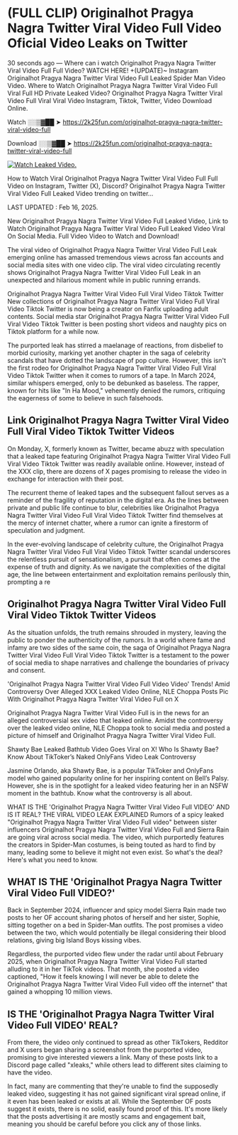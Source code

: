 # (FULL CLIP) Originalhot Pragya Nagra Twitter Viral Video Full Video Oficial Video Leaks on Twitter

30 seconds ago — Where can i watch Originalhot Pragya Nagra Twitter Viral Video Full Full Video? WATCH HERE! +(UPDATE)~ Instagram Originalhot Pragya Nagra Twitter Viral Video Full Leaked Spider Man Video Video. Where to Watch Originalhot Pragya Nagra Twitter Viral Video Full Viral Full HD Private Leaked Video? Originalhot Pragya Nagra Twitter Viral Video Full Viral Viral Video Instagram, Tiktok, Twitter, Video Download Online.

Watch ░░▒▓██ ➤ https://2k25fun.com/originalhot-pragya-nagra-twitter-viral-video-full

Download ░░▒▓██ ➤ https://2k25fun.com/originalhot-pragya-nagra-twitter-viral-video-full

[![Watch Leaked Video.](https://miro.medium.com/v2/resize:fit:828/format:webp/1*cilzJN44JGOrTw9NJCrNHA.gif "Watch Leaked Video")](https://2k25fun.com/originalhot-pragya-nagra-twitter-viral-video-full)

How to Watch Viral Originalhot Pragya Nagra Twitter Viral Video Full Full Video on Instagram, Twitter (X), Discord? Originalhot Pragya Nagra Twitter Viral Video Full Leaked Video trending on twitter...

LAST UPDATED : Feb 16, 2025.

New Originalhot Pragya Nagra Twitter Viral Video Full Leaked Video, Link to Watch Originalhot Pragya Nagra Twitter Viral Video Full Leaked Video Viral On Social Media. Full Video Video to Watch and Download!

The viral video of Originalhot Pragya Nagra Twitter Viral Video Full Leak emerging online has amassed tremendous views across fan accounts and social media sites with one video clip. The viral video circulating recently shows Originalhot Pragya Nagra Twitter Viral Video Full Leak in an unexpected and hilarious moment while in public running errands.

Originalhot Pragya Nagra Twitter Viral Video Full Viral Video Tiktok Twitter New collections of Originalhot Pragya Nagra Twitter Viral Video Full Viral Video Tiktok Twitter is now being a creator on Fanfix uploading adult contents. Social media star Originalhot Pragya Nagra Twitter Viral Video Full Viral Video Tiktok Twitter is been posting short videos and naughty pics on Tiktok platform for a while now.

The purported leak has stirred a maelanage of reactions, from disbelief to morbid curiosity, marking yet another chapter in the saga of celebrity scandals that have dotted the landscape of pop culture. However, this isn't the first rodeo for Originalhot Pragya Nagra Twitter Viral Video Full Viral Video Tiktok Twitter when it comes to rumors of a tape. In March 2024, similar whispers emerged, only to be debunked as baseless. The rapper, known for hits like "In Ha Mood," vehemently denied the rumors, critiquing the eagerness of some to believe in such falsehoods.

## Link Originalhot Pragya Nagra Twitter Viral Video Full Viral Video Tiktok Twitter Videos

On Monday, X, formerly known as Twitter, became abuzz with speculation that a leaked tape featuring Originalhot Pragya Nagra Twitter Viral Video Full Viral Video Tiktok Twitter was readily available online. However, instead of the XXX clip, there are dozens of X pages promising to release the video in exchange for interaction with their post.

The recurrent theme of leaked tapes and the subsequent fallout serves as a reminder of the fragility of reputation in the digital era. As the lines between private and public life continue to blur, celebrities like Originalhot Pragya Nagra Twitter Viral Video Full Viral Video Tiktok Twitter find themselves at the mercy of internet chatter, where a rumor can ignite a firestorm of speculation and judgment.

In the ever-evolving landscape of celebrity culture, the Originalhot Pragya Nagra Twitter Viral Video Full Viral Video Tiktok Twitter scandal underscores the relentless pursuit of sensationalism, a pursuit that often comes at the expense of truth and dignity. As we navigate the complexities of the digital age, the line between entertainment and exploitation remains perilously thin, prompting a re

##  Originalhot Pragya Nagra Twitter Viral Video Full Viral Video Tiktok Twitter Videos

As the situation unfolds, the truth remains shrouded in mystery, leaving the public to ponder the authenticity of the rumors. In a world where fame and infamy are two sides of the same coin, the saga of Originalhot Pragya Nagra Twitter Viral Video Full Viral Video Tiktok Twitter is a testament to the power of social media to shape narratives and challenge the boundaries of privacy and consent.

'Originalhot Pragya Nagra Twitter Viral Video Full Video Video' Trends! Amid Controversy Over Alleged XXX Leaked Video Online, NLE Choppa Posts Pic With Originalhot Pragya Nagra Twitter Viral Video Full on X

Originalhot Pragya Nagra Twitter Viral Video Full is in the news for an alleged controversial sex video that leaked online. Amidst the controversy over the leaked video online, NLE Choppa took to social media and posted a picture of himself and Originalhot Pragya Nagra Twitter Viral Video Full.

Shawty Bae Leaked Bathtub Video Goes Viral on X! Who Is Shawty Bae? Know About TikToker’s Naked OnlyFans Video Leak Controversy

Jasmine Orlando, aka Shawty Bae, is a popular TikToker and OnlyFans model who gained popularity online for her inspiring content on Bell’s Palsy. However, she is in the spotlight for a leaked video featuring her in an NSFW moment in the bathtub. Know what the controversy is all about.

WHAT IS THE 'Originalhot Pragya Nagra Twitter Viral Video Full VIDEO' AND IS IT REAL? THE VIRAL VIDEO LEAK EXPLAINED Rumors of a spicy leaked "Originalhot Pragya Nagra Twitter Viral Video Full video" between sister influencers Originalhot Pragya Nagra Twitter Viral Video Full and Sierra Rain are going viral across social media. The video, which purportedly features the creators in Spider-Man costumes, is being touted as hard to find by many, leading some to believe it might not even exist. So what's the deal? Here's what you need to know.

## WHAT IS THE 'Originalhot Pragya Nagra Twitter Viral Video Full VIDEO?'

Back in September 2024, influencer and spicy model Sierra Rain made two posts to her OF account sharing photos of herself and her sister, Sophie, sitting together on a bed in Spider-Man outfits. The post promises a video between the two, which would potentially be illegal considering their blood relations, giving big Island Boys kissing vibes.

Regardless, the purported video flew under the radar until about February 2025, when Originalhot Pragya Nagra Twitter Viral Video Full started alluding to it in her TikTok videos. That month, she posted a video captioned, "How it feels knowing I will never be able to delete the Originalhot Pragya Nagra Twitter Viral Video Full video off the internet" that gained a whopping 10 million views.

## IS THE 'Originalhot Pragya Nagra Twitter Viral Video Full VIDEO' REAL?

From there, the video only continued to spread as other TikTokers, Redditor and X users began sharing a screenshot from the purported video, promising to give interested viewers a link. Many of these posts link to a Discord page called "xleaks," while others lead to different sites claiming to have the video.

In fact, many are commenting that they're unable to find the supposedly leaked video, suggesting it has not gained significant viral spread online, if it even has been leaked or exists at all. While the September OF posts suggest it exists, there is no solid, easily found proof of this. It's more likely that the posts advertising it are mostly scams and engagement bait, meaning you should be careful before you click any of those links.